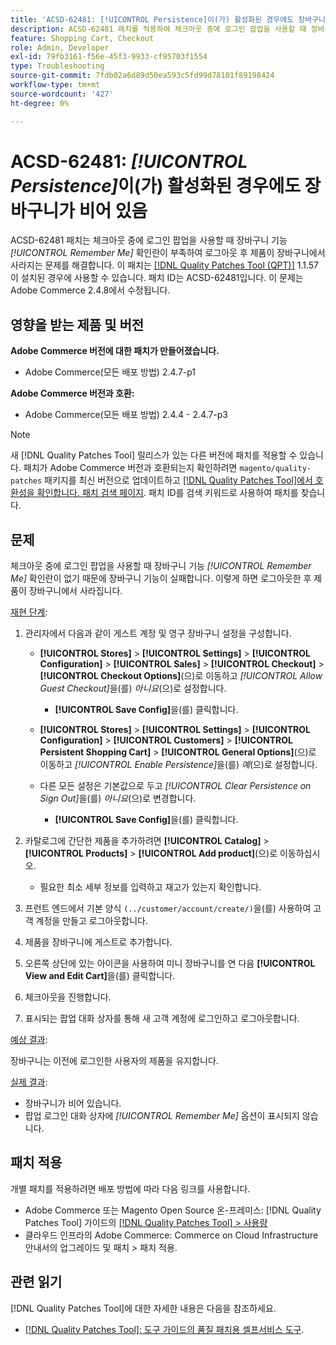 ```yaml
---
title: 'ACSD-62481: [!UICONTROL Persistence]이(가) 활성화된 경우에도 장바구니가 비어 있음'
description: ACSD-62481 패치를 적용하여 체크아웃 중에 로그인 팝업을 사용할 때 장바구니 기능이 지속되는 Adobe Commerce 문제를 해결합니다.
feature: Shopping Cart, Checkout
role: Admin, Developer
exl-id: 79fb3161-f56e-45f3-9933-cf95703f1554
type: Troubleshooting
source-git-commit: 7fdb02a6d89d50ea593c5fd99d78101f89198424
workflow-type: tm+mt
source-wordcount: '427'
ht-degree: 0%

---
```


# ACSD-62481: *[!UICONTROL Persistence]*&#x200B;이(가) 활성화된 경우에도 장바구니가 비어 있음

ACSD-62481 패치는 체크아웃 중에 로그인 팝업을 사용할 때 장바구니 기능 *[!UICONTROL Remember Me]* 확인란이 부족하여 로그아웃 후 제품이 장바구니에서 사라지는 문제를 해결합니다. 이 패치는 [[!DNL Quality Patches Tool (QPT)]](/help/tools/quality-patches-tool/quality-patches-tool-to-self-serve-quality-patches.md) 1.1.57이 설치된 경우에 사용할 수 있습니다. 패치 ID는 ACSD-62481입니다. 이 문제는 Adobe Commerce 2.4.8에서 수정됩니다.

## 영향을 받는 제품 및 버전

**Adobe Commerce 버전에 대한 패치가 만들어졌습니다.**

* Adobe Commerce(모든 배포 방법) 2.4.7-p1

**Adobe Commerce 버전과 호환:**

* Adobe Commerce(모든 배포 방법) 2.4.4 - 2.4.7-p3

>[!NOTE]
>
>새 [!DNL Quality Patches Tool] 릴리스가 있는 다른 버전에 패치를 적용할 수 있습니다. 패치가 Adobe Commerce 버전과 호환되는지 확인하려면 `magento/quality-patches` 패키지를 최신 버전으로 업데이트하고 [[!DNL Quality Patches Tool]에서 호환성을 확인합니다. 패치 검색 페이지](https://experienceleague.adobe.com/tools/commerce-quality-patches/index.html). 패치 ID를 검색 키워드로 사용하여 패치를 찾습니다.

## 문제

체크아웃 중에 로그인 팝업을 사용할 때 장바구니 기능 *[!UICONTROL Remember Me]* 확인란이 없기 때문에 장바구니 기능이 실패합니다. 이렇게 하면 로그아웃한 후 제품이 장바구니에서 사라집니다.

<u>재현 단계</u>:

1. 관리자에서 다음과 같이 게스트 계정 및 영구 장바구니 설정을 구성합니다.

   * **[!UICONTROL Stores]** > **[!UICONTROL Settings]** > **[!UICONTROL Configuration]** > **[!UICONTROL Sales]** > **[!UICONTROL Checkout]** > **[!UICONTROL Checkout Options]**(으)로 이동하고 *[!UICONTROL Allow Guest Checkout]*&#x200B;을(를) *아니요*(으)로 설정합니다.

      * **[!UICONTROL Save Config]**&#x200B;을(를) 클릭합니다.

   * **[!UICONTROL Stores]** > **[!UICONTROL Settings]** > **[!UICONTROL Configuration]** > **[!UICONTROL Customers]** > **[!UICONTROL Persistent Shopping Cart]** > **[!UICONTROL General Options]**(으)로 이동하고 *[!UICONTROL Enable Persistence]*&#x200B;을(를) *예*(으)로 설정합니다.
   * 다른 모든 설정은 기본값으로 두고 *[!UICONTROL Clear Persistence on Sign Out]*&#x200B;을(를) *아니요*(으)로 변경합니다.

      * **[!UICONTROL Save Config]**&#x200B;을(를) 클릭합니다.

1. 카탈로그에 간단한 제품을 추가하려면 **[!UICONTROL Catalog]** > **[!UICONTROL Products]** > **[!UICONTROL Add product]**(으)로 이동하십시오.

   * 필요한 최소 세부 정보를 입력하고 재고가 있는지 확인합니다.

1. 프런트 엔드에서 기본 양식 `(../customer/account/create/)`을(를) 사용하여 고객 계정을 만들고 로그아웃합니다.
1. 제품을 장바구니에 게스트로 추가합니다.
1. 오른쪽 상단에 있는 아이콘을 사용하여 미니 장바구니를 연 다음 **[!UICONTROL View and Edit Cart]**&#x200B;을(를) 클릭합니다.
1. 체크아웃을 진행합니다.
1. 표시되는 팝업 대화 상자를 통해 새 고객 계정에 로그인하고 로그아웃합니다.

<u>예상 결과</u>:

장바구니는 이전에 로그인한 사용자의 제품을 유지합니다.

<u>실제 결과</u>:

* 장바구니가 비어 있습니다.
* 팝업 로그인 대화 상자에 *[!UICONTROL Remember Me]* 옵션이 표시되지 않습니다.

## 패치 적용

개별 패치를 적용하려면 배포 방법에 따라 다음 링크를 사용합니다.

* Adobe Commerce 또는 Magento Open Source 온-프레미스: [!DNL Quality Patches Tool] 가이드의 [[!DNL Quality Patches Tool] > 사용량](/help/tools/quality-patches-tool/usage.md)
* 클라우드 인프라의 Adobe Commerce: Commerce on Cloud Infrastructure 안내서의 업그레이드 및 패치 > 패치 적용.

## 관련 읽기

[!DNL Quality Patches Tool]에 대한 자세한 내용은 다음을 참조하세요.

* [[!DNL Quality Patches Tool]: 도구 가이드의 품질 패치용 셀프서비스 도구](/help/tools/quality-patches-tool/quality-patches-tool-to-self-serve-quality-patches.md).
